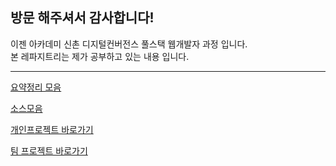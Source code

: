 ## 방문 해주셔서 감사합니다! 

이젠 아카데미 신촌 디지털컨버전스 풀스택 웹개발자 과정 입니다.   
본 레파지트리는 제가 공부하고 있는 내용 입니다.   
<hr>

[요약정리 모음](https://github.com/haryoung1/Sungbin_webPro/tree/main/%EC%9A%94%EC%95%BD%EC%A0%95%EB%A6%AC)

[소스모음](https://github.com/haryoung1/Sungbin_webPro/tree/main/source)

[개인프로젝트 바로가기](https://github.com/haryoung1/dentalproject)

[팀 프로젝트 바로가기](https://github.com/jooooung/jeju-2ndTeamProject)
